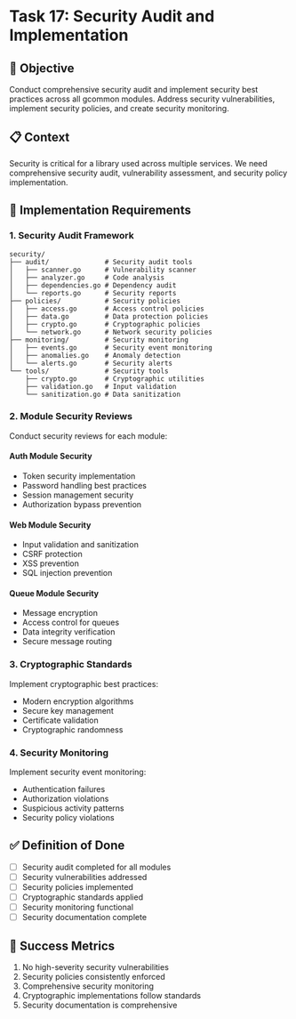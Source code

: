 <!-- file: tasks/17-security-audit-implementation.md -->
<!-- version: 1.0.0 -->
<!-- guid: s7t7u7v7-q7r7-0s0t-4o4p-789012345qrs -->

# Task 17: Security Audit and Implementation

## 🎯 Objective

Conduct comprehensive security audit and implement security best practices
across all gcommon modules. Address security vulnerabilities, implement security
policies, and create security monitoring.

## 📋 Context

Security is critical for a library used across multiple services. We need
comprehensive security audit, vulnerability assessment, and security policy
implementation.

## 🔧 Implementation Requirements

### 1. Security Audit Framework

```text
security/
├── audit/              # Security audit tools
│   ├── scanner.go      # Vulnerability scanner
│   ├── analyzer.go     # Code analysis
│   ├── dependencies.go # Dependency audit
│   └── reports.go      # Security reports
├── policies/           # Security policies
│   ├── access.go       # Access control policies
│   ├── data.go         # Data protection policies
│   ├── crypto.go       # Cryptographic policies
│   └── network.go      # Network security policies
├── monitoring/         # Security monitoring
│   ├── events.go       # Security event monitoring
│   ├── anomalies.go    # Anomaly detection
│   └── alerts.go       # Security alerts
└── tools/              # Security tools
    ├── crypto.go       # Cryptographic utilities
    ├── validation.go   # Input validation
    └── sanitization.go # Data sanitization
```

### 2. Module Security Reviews

Conduct security reviews for each module:

#### Auth Module Security

- Token security implementation
- Password handling best practices
- Session management security
- Authorization bypass prevention

#### Web Module Security

- Input validation and sanitization
- CSRF protection
- XSS prevention
- SQL injection prevention

#### Queue Module Security

- Message encryption
- Access control for queues
- Data integrity verification
- Secure message routing

### 3. Cryptographic Standards

Implement cryptographic best practices:

- Modern encryption algorithms
- Secure key management
- Certificate validation
- Cryptographic randomness

### 4. Security Monitoring

Implement security event monitoring:

- Authentication failures
- Authorization violations
- Suspicious activity patterns
- Security policy violations

## ✅ Definition of Done

- [ ] Security audit completed for all modules
- [ ] Security vulnerabilities addressed
- [ ] Security policies implemented
- [ ] Cryptographic standards applied
- [ ] Security monitoring functional
- [ ] Security documentation complete

## 🎯 Success Metrics

1. No high-severity security vulnerabilities
2. Security policies consistently enforced
3. Comprehensive security monitoring
4. Cryptographic implementations follow standards
5. Security documentation is comprehensive
